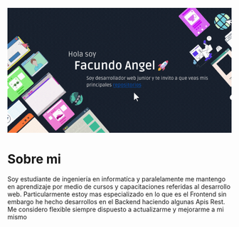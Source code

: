 ![Design preview for the Blogr landing page coding challenge](./banner-github.gif)


# Sobre mi
Soy estudiante de ingeniería en informatíca y paralelamente me mantengo en aprendizaje por medio de cursos y capacitaciones referidas al desarrollo web. Particularmente estoy mas especializado en lo que es el Frontend sin embargo he hecho desarrollos en el Backend haciendo algunas Apis Rest. Me considero flexible siempre dispuesto a actualizarme y mejorarme a mi mismo
